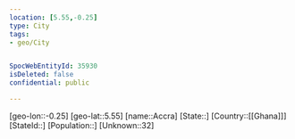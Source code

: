 ```yaml
---
location: [5.55,-0.25]
type: City
tags:
- geo/City


SpocWebEntityId: 35930
isDeleted: false
confidential: public

---
```

[geo-lon::-0.25]
[geo-lat::5.55]
[name::Accra]
[State::]
[Country::[[Ghana]]]
[StateId::]
[Population::]
[Unknown::32]

